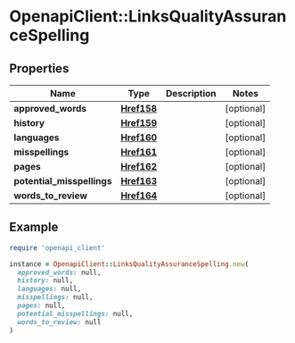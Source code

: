 # OpenapiClient::LinksQualityAssuranceSpelling

## Properties

| Name | Type | Description | Notes |
| ---- | ---- | ----------- | ----- |
| **approved_words** | [**Href158**](Href158.md) |  | [optional] |
| **history** | [**Href159**](Href159.md) |  | [optional] |
| **languages** | [**Href160**](Href160.md) |  | [optional] |
| **misspellings** | [**Href161**](Href161.md) |  | [optional] |
| **pages** | [**Href162**](Href162.md) |  | [optional] |
| **potential_misspellings** | [**Href163**](Href163.md) |  | [optional] |
| **words_to_review** | [**Href164**](Href164.md) |  | [optional] |

## Example

```ruby
require 'openapi_client'

instance = OpenapiClient::LinksQualityAssuranceSpelling.new(
  approved_words: null,
  history: null,
  languages: null,
  misspellings: null,
  pages: null,
  potential_misspellings: null,
  words_to_review: null
)
```

